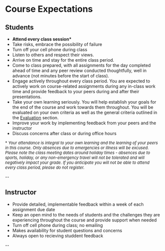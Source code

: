 # Course Expectations

## Students
- **Attend every class session\***
- Take risks, embrace the possibility of failure
- Turn off your cell phone during class
- Listen to others and respect their views.
- Arrive on time and stay for the entire class period.
- Come to class prepared, with all assignments for the day completed ahead of time and any peer review conducted thoughtfully, well in advance (not minutes before the start of class).
- Engage actively throughout every class period. You are expected to actively work on course-related assignments during any in-class work time and provide feedback to your peers during and after their presentations.
- Take your own learning seriously. You will help establish your goals for the end of the course and work towards them throughout. You will be evaluated on your own criteria as well as the general criteria outlined in the [Evaluation](/grading) section.
- Improve your work by implementing feedback from your peers and the instructor
- Discuss concerns after class or during office hours

<font size="2"> \*  *Your attendance is integral to your own learning and the learning of your peers in this course. Only absences due to emergencies or illness will be excused. Please note the class meeting dates around holiday times - absences due to sports, holiday, or any non-emergency travel will not be tolerated and will negatively impact your grade. If you anticipate you will not be able to attend every class period, please do not register.* </font>

--
## Instructor
- Provide detailed, implementable feedback within a week of each assignment due date
- Keep an open mind to the needs of students and the challenges they are experiencing throughout the course and provide support when needed
- Turn off cell phone during class; no emailing
- Makes availability for student questions and concerns 
- Always open to recieving studdent feedback


--
